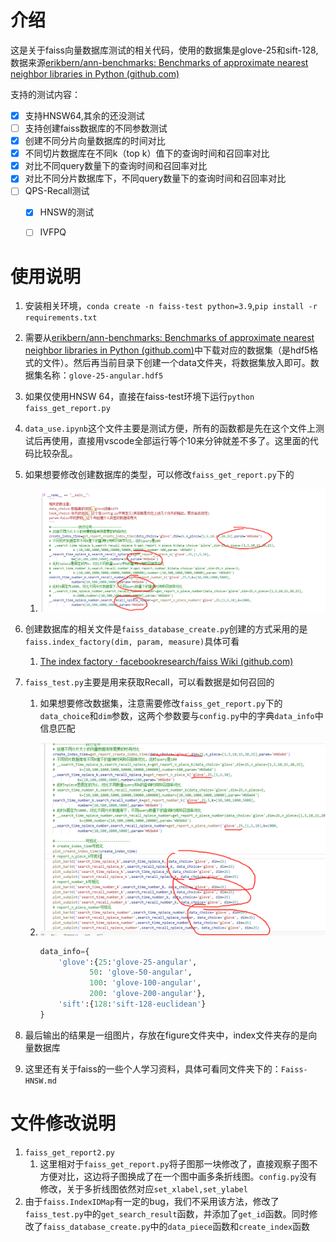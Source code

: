 # 介绍

这是关于faiss向量数据库测试的相关代码，使用的数据集是glove-25和sift-128,数据来源[erikbern/ann-benchmarks: Benchmarks of approximate nearest neighbor libraries in Python (github.com)](https://github.com/erikbern/ann-benchmarks)

支持的测试内容：

- [x] 支持HNSW64,其余的还没测试
- [ ] 支持创建faiss数据库的不同参数测试
- [x] 创建不同分片向量数据库的时间对比
- [x] 不同切片数据库在不同k（top k）值下的查询时间和召回率对比
- [x] 对比不同query数量下的查询时间和召回率对比
- [x] 对比不同分片数据库下，不同query数量下的查询时间和召回率对比
- [ ] QPS-Recall测试
  - [x] HNSW的测试
  - [ ] IVFPQ




# 使用说明

1. 安装相关环境，`conda create -n faiss-test python=3.9`,`pip install -r requirements.txt`

2. 需要从[erikbern/ann-benchmarks: Benchmarks of approximate nearest neighbor libraries in Python (github.com)](https://github.com/erikbern/ann-benchmarks)中下载对应的数据集（是hdf5格式的文件）。然后再当前目录下创建一个data文件夹，将数据集放入即可。数据集名称：`glove-25-angular.hdf5`

3. 如果仅使用HNSW 64，直接在faiss-test环境下运行`python faiss_get_report.py`

4. `data_use.ipynb`这个文件主要是测试方便，所有的函数都是先在这个文件上测试后再使用，直接用vscode全部运行等个10来分钟就差不多了。这里面的代码比较杂乱。

5. 如果想要修改创建数据库的类型，可以修改`faiss_get_report.py`下的

   1. ![image-20240307100900991](photo/change_faiss.png)

6. 创建数据库的相关文件是`faiss_database_create.py`创建的方式采用的是`faiss.index_factory(dim, param, measure)`具体可看

   1. [The index factory · facebookresearch/faiss Wiki (github.com)](https://github.com/facebookresearch/faiss/wiki/The-index-factory)

7. `faiss_test.py`主要是用来获取Recall，可以看数据是如何召回的

   1. 如果想要修改数据集，注意需要修改`faiss_get_report.py`下的`data_choice`和`dim`参数，这两个参数要与`config.py`中的字典`data_info`中信息匹配

   2. ![image-20240307101537924](photo/data_choice.png)

      ```python
      data_info={
          'glove':{25:'glove-25-angular',
                 50: 'glove-50-angular',
                 100: 'glove-100-angular',
                 200: 'glove-200-angular'},
          'sift':{128:'sift-128-euclidean'}
      }
      ```

      

8. 最后输出的结果是一组图片，存放在figure文件夹中，index文件夹存的是向量数据库

9. 这里还有关于faiss的一些个人学习资料，具体可看同文件夹下的：`Faiss-HNSW.md`

# 文件修改说明

1. `faiss_get_report2.py`
   1. 这里相对于`faiss_get_report.py`将子图那一块修改了，直接观察子图不方便对比，这边将子图换成了在一个图中画多条折线图。`config.py`没有修改，关于多折线图依然对应`set_xlabel,set_ylabel`
2. 由于`faiss.IndexIDMap`有一定的bug，我们不采用该方法，修改了`faiss_test.py`中的`get_search_result`函数，并添加了`get_id`函数。同时修改了`faiss_database_create.py`中的`data_piece`函数和`create_index`函数
